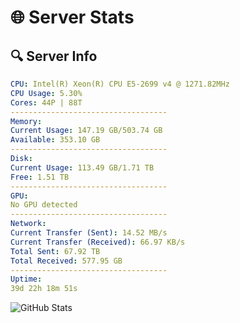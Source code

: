 # 🌐 Server Stats
## 🔍 Server Info
```yaml
CPU: Intel(R) Xeon(R) CPU E5-2699 v4 @ 1271.82MHz
CPU Usage: 5.30%
Cores: 44P | 88T
-----------------------------------
Memory:
Current Usage: 147.19 GB/503.74 GB
Available: 353.10 GB
-----------------------------------
Disk:
Current Usage: 113.49 GB/1.71 TB
Free: 1.51 TB
-----------------------------------
GPU:
No GPU detected
-----------------------------------
Network:
Current Transfer (Sent): 14.52 MB/s
Current Transfer (Received): 66.97 KB/s
Total Sent: 67.92 TB
Total Received: 577.95 GB
-----------------------------------
Uptime:
39d 22h 18m 51s
```
![GitHub Stats](https://img.shields.io/badge/Updated-2025-04-16_19:41:40-blue)